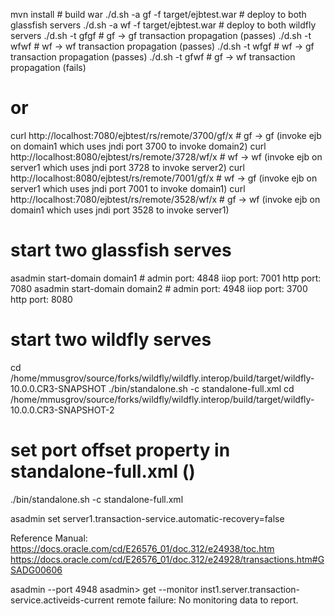 
 mvn install # build war
 ./d.sh -a gf -f target/ejbtest.war # deploy to both glassfish servers
 ./d.sh -a wf -f target/ejbtest.war # deploy to both wildfly servers
 ./d.sh -t gfgf # gf -> gf transaction propagation (passes)
 ./d.sh -t wfwf # wf -> wf transaction propagation (passes)
 ./d.sh -t wfgf # wf -> gf transaction propagation (passes)
 ./d.sh -t gfwf # gf -> wf transaction propagation (fails)

# or
curl http://localhost:7080/ejbtest/rs/remote/3700/gf/x # gf -> gf (invoke ejb on domain1 which uses jndi port 3700 to invoke domain2)
curl http://localhost:8080/ejbtest/rs/remote/3728/wf/x # wf -> wf (invoke ejb on server1 which uses jndi port 3728 to invoke server2)
curl http://localhost:8080/ejbtest/rs/remote/7001/gf/x # wf -> gf (invoke ejb on server1 which uses jndi port 7001 to invoke domain1)
curl http://localhost:7080/ejbtest/rs/remote/3528/wf/x # gf -> wf (invoke ejb on domain1 which uses jndi port 3528 to invoke server1)

# start two glassfish serves
asadmin start-domain domain1 # admin port: 4848 iiop port: 7001 http port: 7080
asadmin start-domain domain2 # admin port: 4948 iiop port: 3700 http port: 8080

# start two wildfly serves
cd /home/mmusgrov/source/forks/wildfly/wildfly.interop/build/target/wildfly-10.0.0.CR3-SNAPSHOT
./bin/standalone.sh -c standalone-full.xml
cd /home/mmusgrov/source/forks/wildfly/wildfly.interop/build/target/wildfly-10.0.0.CR3-SNAPSHOT-2
# set port offset property in standalone-full.xml (<property name="jboss.socket.binding.port-offset" value="200"/>)
./bin/standalone.sh -c standalone-full.xml


asadmin set server1.transaction-service.automatic-recovery=false

Reference Manual: https://docs.oracle.com/cd/E26576_01/doc.312/e24938/toc.htm
https://docs.oracle.com/cd/E26576_01/doc.312/e24928/transactions.htm#GSADG00606

asadmin --port 4948
asadmin> get --monitor inst1.server.transaction-service.activeids-current
remote failure: No monitoring data to report.

